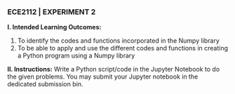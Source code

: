 ### ECE2112 | EXPERIMENT 2
**I. Intended Learning Outcomes:**
1. To identify the codes and functions incorporated in the Numpy library
2. To be able to apply and use the different codes and functions in creating a Python program using a
Numpy library

**II. Instructions:**
Write a Python script/code in the Jupyter Notebook to do the given problems. You may submit your Jupyter
notebook in the dedicated submission bin.

